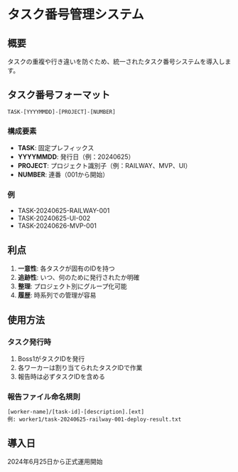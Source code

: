 # タスク番号管理システム

## 概要
タスクの重複や行き違いを防ぐため、統一されたタスク番号システムを導入します。

## タスク番号フォーマット

```
TASK-[YYYYMMDD]-[PROJECT]-[NUMBER]
```

### 構成要素
- **TASK**: 固定プレフィックス
- **YYYYMMDD**: 発行日（例：20240625）
- **PROJECT**: プロジェクト識別子（例：RAILWAY、MVP、UI）
- **NUMBER**: 連番（001から開始）

### 例
- TASK-20240625-RAILWAY-001
- TASK-20240625-UI-002
- TASK-20240626-MVP-001

## 利点
1. **一意性**: 各タスクが固有のIDを持つ
2. **追跡性**: いつ、何のために発行されたか明確
3. **整理**: プロジェクト別にグループ化可能
4. **履歴**: 時系列での管理が容易

## 使用方法

### タスク発行時
1. Boss1がタスクIDを発行
2. 各ワーカーは割り当てられたタスクIDで作業
3. 報告時は必ずタスクIDを含める

### 報告ファイル命名規則
```
[worker-name]/[task-id]-[description].[ext]
例: worker1/task-20240625-railway-001-deploy-result.txt
```

## 導入日
2024年6月25日から正式運用開始
